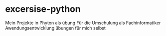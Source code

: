 # excersise-python
Mein Projekte in Phyton als übung
Für die Umschulung als Fachinformatiker Awendungsentwicklung übungen für mich selbst
